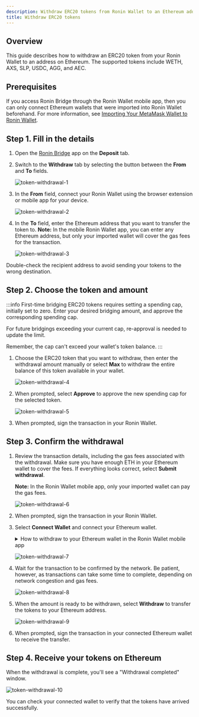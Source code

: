 ```yaml
---
description: Withdraw ERC20 tokens from Ronin Wallet to an Ethereum address using Ronin Bridge.
title: Withdraw ERC20 tokens
---
```


## Overview

This guide describes how to withdraw an ERC20 token from your Ronin Wallet to an address on Ethereum. The supported tokens include WETH, AXS, SLP, USDC, AGG, and АЕС.

## Prerequisites

If you access Ronin Bridge through the Ronin Wallet mobile app, then you can only connect Ethereum wallets that were imported into Ronin Wallet beforehand. For more information, see [Importing Your MetaMask Wallet to Ronin Wallet](https://support.roninchain.com/hc/en-us/articles/14862812718107-Importing-Your-MetaMask-Wallet-to-Ronin-Wallet).

## Step 1. Fill in the details

1. Open the [Ronin Bridge](https://app.roninchain.com/bridge) app on the **Deposit** tab.
2. Switch to the **Withdraw** tab by selecting the button between the **From** and **To** fields.

   ![token-withdrawal-1](../assets/token-withdrawal-1.png)

3. In the **From** field, connect your Ronin Wallet using the browser extension or mobile app for your device.

   ![token-withdrawal-2](../assets/token-withdrawal-2.png)

4. In the **To** field, enter the Ethereum address that you want to transfer the token to. **Note:** In the mobile Ronin Wallet app, you can enter any Ethereum address, but only your imported wallet will cover the gas fees for the transaction.

   ![token-withdrawal-3](../assets/token-withdrawal-3.png)

Double-check the recipient address to avoid sending your tokens to the wrong destination.

## Step 2. Choose the token and amount

:::info
First-time bridging ERC20 tokens requires setting a spending cap, initially set to zero. Enter your desired bridging amount, and approve the corresponding spending cap.

For future bridgings exceeding your current cap, re-approval is needed to update the limit.

Remember, the cap can't exceed your wallet's token balance.
:::

1. Choose the ERC20 token that you want to withdraw, then enter the withdrawal amount manually or select **Max** to withdraw the entire balance of this token available in your wallet.

   ![token-withdrawal-4](../assets/token-withdrawal-4.png)

2. When prompted, select **Approve** to approve the new spending cap for the selected token.

   ![token-withdrawal-5](../assets/token-withdrawal-5.png)

3. When prompted, sign the transaction in your Ronin Wallet.

## Step 3. Confirm the withdrawal

1. Review the transaction details, including the gas fees associated with the withdrawal. Make sure you have enough ETH in your Ethereum wallet to cover the fees. If everything looks correct, select **Submit withdrawal**.

   **Note:** In the Ronin Wallet mobile app, only your imported wallet can pay the gas fees.

   ![token-withdrawal-6](../assets/token-withdrawal-6.png)

2. When prompted, sign the transaction in your Ronin Wallet.
3. Select **Connect Wallet** and connect your Ethereum wallet.

   <details>
      <summary>
        How to withdraw to your Ethereum wallet in the Ronin Wallet mobile app
      </summary>
      You have two options of paying the gas fees. One option is to pay directly using your imported wallet. The other option is to copy the transaction hash, open it in your browser, and connect any other Ethereum account to pay the fees.

      To pay using another wallet, follow these steps:
      <ol>
      <li>Select the icon to copy the transaction hash.</li>
      <li>Paste the link in your browser, select **Withdraw**, and then connect your other Ethereum wallet to pay the fees.</li>
      </ol>
      <div>![ronin-wallet-mobile-withdrawal-external](../assets/ronin-wallet-mobile-withdrawal-external.png)</div>

      To pay using your imported wallet, follow these steps:
      <ol>
      <li>Select ***Connect Wallet***.</li>
      <li>Select the multichain Ronin Mobile 2.0.</li>
      <li>Confirm the network switch to Ethereum.</li>
      <li>Select **Withdraw**.</li>
      </ol>
      <div>![ronin-wallet-mobile-withdrawal](../assets/ronin-wallet-mobile-withdrawal.png)</div>
   </details>

   ![token-withdrawal-7](../assets/token-withdrawal-7.png)

4. Wait for the transaction to be confirmed by the network. Be patient, however, as transactions can take some time to complete, depending on network congestion and gas fees.

   ![token-withdrawal-8](../assets/token-withdrawal-8.png)

5. When the amount is ready to be withdrawn, select **Withdraw** to transfer the tokens to your Ethereum address.

   ![token-withdrawal-9](../assets/token-withdrawal-9.png)

6. When prompted, sign the transaction in your connected Ethereum wallet to receive the transfer.

## Step 4. Receive your tokens on Ethereum

When the withdrawal is complete, you'll see a "Withdrawal completed" window.

![token-withdrawal-10](../assets/token-withdrawal-10.png)

You can check your connected wallet to verify that the tokens have arrived successfully.
